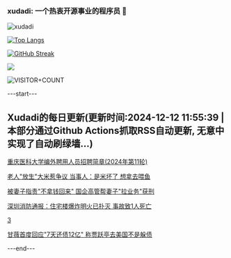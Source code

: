 ### xudadi: 一个热衷开源事业的程序员 👋

![xudadi](https://github-readme-stats-git-masterorgs-github-readme-stats-team.vercel.app/api?username=xudadi)

[![Top Langs](https://github-readme-stats.vercel.app/api/top-langs/?username=xudadi)](https://github.com/anuraghazra/github-readme-stats)

[![GitHub Streak](https://streak-stats.demolab.com?user=xudadi&locale=zh_Hans)](https://git.io/streak-stats)

![](https://raw.githubusercontent.com/xudadi/xudadi/main/assets/github-contribution-grid-snake.svg)

![VISITOR+COUNT](https://komarev.com/ghpvc/?username=xudadi&label=VISITOR+COUNT)


---start---

## Xudadi的每日更新(更新时间:2024-12-12 11:55:39 | 本部分通过Github Actions抓取RSS自动更新, 无意中实现了自动刷绿墙...)

[重庆医科大学编外聘用人员招聘简章(2024年第11轮)](https://www.gongkaoleida.com/article/2226288)

[老人"放生"大米惹争议 当事人：是米坏了 想拿去喂鱼](https://m.163.com/news/article/JJ5HA95C053469LG.html)

[被妻子指责"不拿钱回来" 国企高管帮妻子"拉业务"获刑](https://m.163.com/news/article/JJ5G344K051492T3.html)

[深圳消防通报：住宅楼爆炸明火已扑灭 事故致1人死亡](https://m.163.com/news/article/JJ5E1ALQ0001899O.html)

[3](https://m.163.com/touch/news/sub/domestic)

[甘薇首度回应"7天还债12亿" 称贾跃亭去美国不是躲债](https://m.163.com/news/article/JJ5B27520512B07B.html)

---end---
